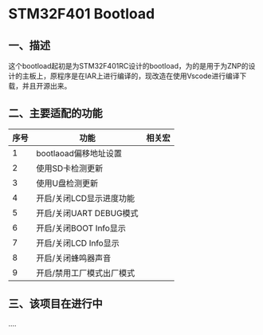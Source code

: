 # STM32F401 Bootload

## 一、描述

这个bootload起初是为STM32F401RC设计的bootload，为的是用于为ZNP的设计的主板上，原程序是在IAR上进行编译的，现改造在使用Vscode进行编译下载，并且开源出来。

## 二、主要适配的功能

| 序号 | 功能                      | 相关宏 |
| ---- | ------------------------- | ------ |
| 1    | bootlaoad偏移地址设置     |        |
| 2    | 使用SD卡检测更新          |        |
| 3    | 使用U盘检测更新           |        |
| 4    | 开启/关闭LCD显示进度功能  |        |
| 5    | 开启/关闭UART DEBUG模式   |        |
| 6    | 开启/关闭BOOT Info显示    |        |
| 7    | 开启/关闭LCD Info显示     |        |
| 8    | 开启/关闭蜂鸣器声音       |        |
| 9    | 开启/禁用工厂模式出厂模式 |        |

## 三、该项目在进行中

....